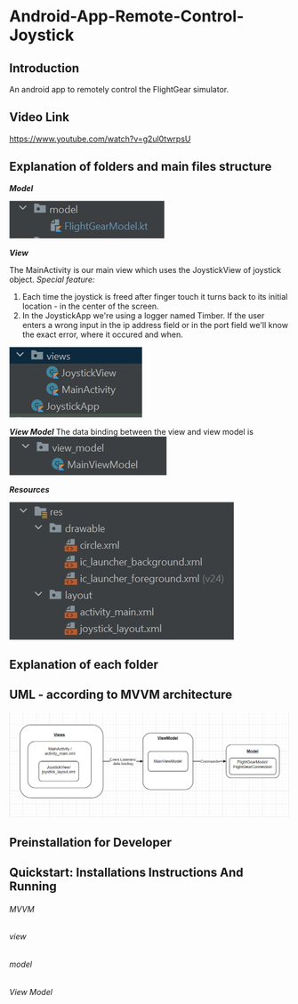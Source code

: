 # Android-App-Remote-Control-Joystick

## Introduction
An android app to remotely control the FlightGear simulator.

## Video Link
https://www.youtube.com/watch?v=g2ul0twrpsU

## Explanation of folders and main files structure
__*Model*__

![](/app/Images/Model.jpg)

__*View*__

The MainActivity is our main view which uses the JoystickView of joystick object.
*Special feature:*
1. Each time the joystick is freed after finger touch it turns back to its initial location - in the center of the screen.
2. In the JoystickApp we're using a logger named Timber. If the user enters a wrong input in the ip address field or in the port field we'll know the exact error, where it occured and when.
 
![](/app/Images/VIEW.jpg)

__*View Model*__
The data binding between the view and view model is 
![](/app/Images/ViewModel.jpg)

__*Resources*__

![](/app/Images/Resources.jpg)

## Explanation of each folder

## UML - according to MVVM architecture
![](/app/Images/UML.png)

## Preinstallation for Developer

## Quickstart: Installations Instructions And Running

###### MVVM

###### view

###### model

###### View Model

